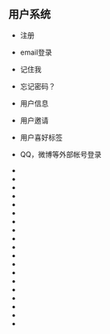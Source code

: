用户系统
--------------------------------------
* 注册
* email登录
* 记住我
* 忘记密码？
* 用户信息
* 用户邀请
* 用户喜好标签
* QQ，微博等外部帐号登录

*
*
*
*
*
*
*
*
*
*
*
*
*
*
*
*
*
*
*
